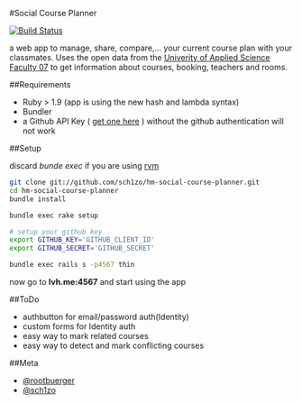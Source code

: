 #Social Course Planner

[![Build Status](https://secure.travis-ci.org/sch1zo/hm-social-course-planner.png)](http://travis-ci.org/sch1zo/hm-social-course-planner)

a web app to manage, share, compare,...  your current course plan with your classmates.
Uses the open data from the [Univerity of Applied Science Faculty 07](http://fi.cs.hm.edu) to get information about courses, booking, teachers and rooms.

##Requirements

- Ruby > 1.9 (app is using the new hash and lambda syntax)
- Bundler
- a Github API Key ( [get one here](https://github.com/account/applications/new) ) without the github authentication will not work

##Setup

discard *bunde exec* if you are using [rvm](http://beginrescueend.com/)

```sh
git clone git://github.com/sch1zo/hm-social-course-planner.git
cd hm-social-course-planner
bundle install

bundle exec rake setup

# setup your github key
export GITHUB_KEY='GITHUB_CLIENT_ID'
export GITHUB_SECRET='GITHUB_SECRET'

bundle exec rails s -p4567 thin
```

now go to **lvh.me:4567** and start using the app

##ToDo

- authbutton for email/password auth(Identity)
- custom forms for Identity auth
- easy way to mark related courses
- easy way to detect and mark conflicting courses

##Meta

- [@rootbuerger](http://twitter.com/rootbuerger)
- [@sch1zo](http://twitter.com/sch1zo)
